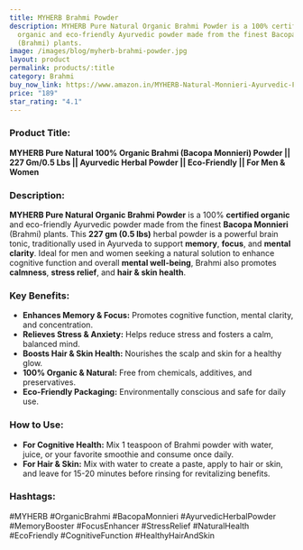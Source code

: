 ```yaml
---
title: MYHERB Brahmi Powder
description: MYHERB Pure Natural Organic Brahmi Powder is a 100% certified
  organic and eco-friendly Ayurvedic powder made from the finest Bacopa Monnieri
  (Brahmi) plants.
image: /images/blog/myherb-brahmi-powder.jpg
layout: product
permalink: products/:title
category: Brahmi
buy_now_link: https://www.amazon.in/MYHERB-Natural-Monnieri-Ayurvedic-Friendly/dp/B08HKYWJNH/ref=sxbs_pa_sp_search_thematic_btf_sspa?content-id=amzn1.sym.7e1eecd7-c48a-4b8f-8c52-e997a55c30e1%3Aamzn1.sym.7e1eecd7-c48a-4b8f-8c52-e997a55c30e1&tag=m0150-21
price: "189"
star_rating: "4.1"
---
```

### Product Title:
**MYHERB Pure Natural 100% Organic Brahmi (Bacopa Monnieri) Powder || 227 Gm/0.5 Lbs || Ayurvedic Herbal Powder || Eco-Friendly || For Men & Women**

### Description:
**MYHERB Pure Natural Organic Brahmi Powder** is a 100% **certified organic** and eco-friendly Ayurvedic powder made from the finest **Bacopa Monnieri** (Brahmi) plants. This **227 gm (0.5 lbs)** herbal powder is a powerful brain tonic, traditionally used in Ayurveda to support **memory**, **focus**, and **mental clarity**. Ideal for men and women seeking a natural solution to enhance cognitive function and overall **mental well-being**, Brahmi also promotes **calmness**, **stress relief**, and **hair & skin health**.

### Key Benefits:
- **Enhances Memory & Focus:** Promotes cognitive function, mental clarity, and concentration.
- **Relieves Stress & Anxiety:** Helps reduce stress and fosters a calm, balanced mind.
- **Boosts Hair & Skin Health:** Nourishes the scalp and skin for a healthy glow.
- **100% Organic & Natural:** Free from chemicals, additives, and preservatives.
- **Eco-Friendly Packaging:** Environmentally conscious and safe for daily use.

### How to Use:
- **For Cognitive Health:** Mix 1 teaspoon of Brahmi powder with water, juice, or your favorite smoothie and consume once daily.
- **For Hair & Skin:** Mix with water to create a paste, apply to hair or skin, and leave for 15-20 minutes before rinsing for revitalizing benefits.

### Hashtags:
#MYHERB #OrganicBrahmi #BacopaMonnieri #AyurvedicHerbalPowder #MemoryBooster #FocusEnhancer #StressRelief #NaturalHealth #EcoFriendly #CognitiveFunction #HealthyHairAndSkin

